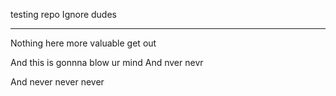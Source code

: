 testing repo Ignore dudes

-------------------------------------------------------------------------------------
Nothing here more valuable get out

And this is gonnna blow ur mind
And nver nevr

And never never never